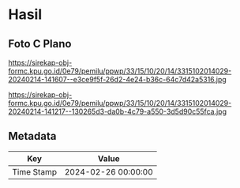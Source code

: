 # Hasil

## Foto C Plano

https://sirekap-obj-formc.kpu.go.id/0e79/pemilu/ppwp/33/15/10/20/14/3315102014029-20240214-141607--e3ce9f5f-26d2-4e24-b36c-64c7d42a5316.jpg

https://sirekap-obj-formc.kpu.go.id/0e79/pemilu/ppwp/33/15/10/20/14/3315102014029-20240214-141217--130265d3-da0b-4c79-a550-3d5d90c55fca.jpg


## Metadata

| Key        | Value               |
| ---------- | ------------------- |
| Time Stamp | 2024-02-26 00:00:00 |



